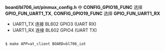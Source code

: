 **board/bl706_iot/pinmux_config.h** 中 **CONFIG_GPIO18_FUNC**  选择 **GPIO_FUN_UART1_TX**, **CONFIG_GPIO19_FUNC**  选择 **GPIO_FUN_UART1_RX**

- UART1_TX 连接 BL602 GPIO3 (UART RX)
- UART1_RX 连接 BL602 GPIO4 (UART TX)

```bash

$ make APP=at_client BOARD=bl706_iot

```